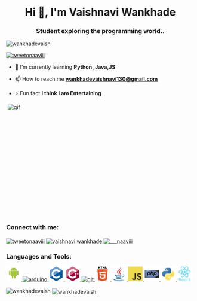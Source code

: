 
<h1 align="center">Hi 👋, I'm Vaishnavi Wankhade</h1>
<h3 align="center">Student exploring the programming world..</h3>

<p align="left"> <img src="https://komarev.com/ghpvc/?username=wankhadevaish&label=Profile%20views&color=0e75b6&style=flat" alt="wankhadevaish" /> </p>

<p align="left"> <a href="https://twitter.com/tweetonaaviii" target="blank"><img src="https://img.shields.io/twitter/follow/tweetonaaviii?logo=twitter&style=for-the-badge" alt="tweetonaaviii" /></a> </p>

- 🌱 I’m currently learning **Python ,Java,JS**

- 📫 How to reach me **wankhadevaishnavi130@gmail.com**

- ⚡ Fun fact **I think I am Entertaining**

<p><img align ="right"alt="gif" src="https://www.google.com/url?sa=i&url=https%3A%2F%2Fwww.pinterest.com%2Fpin%2F645703665318113653%2F&psig=AOvVaw0kB3ZVwl82BvfiXyWLfsEA&ust=1638264379632000&source=images&cd=vfe&ved=0CAsQjRxqFwoTCOjwy8KgvfQCFQAAAAAdAAAAABAD" width="500"height="320"/></p>
<h3 align="left">Connect with me:</h3>
<p align="left">
<a href="https://twitter.com/tweetonaaviii" target="blank"><img align="center" src="https://raw.githubusercontent.com/rahuldkjain/github-profile-readme-generator/master/src/images/icons/Social/twitter.svg" alt="tweetonaaviii" height="30" width="40" /></a>
<a href="https://linkedin.com/in/vaishnavi wankhade" target="blank"><img align="center" src="https://raw.githubusercontent.com/rahuldkjain/github-profile-readme-generator/master/src/images/icons/Social/linked-in-alt.svg" alt="vaishnavi wankhade" height="30" width="40" /></a>
<a href="https://instagram.com/___naaviii" target="blank"><img align="center" src="https://raw.githubusercontent.com/rahuldkjain/github-profile-readme-generator/master/src/images/icons/Social/instagram.svg" alt="___naaviii" height="30" width="40" /></a>
</p>

<h3 align="left">Languages and Tools:</h3>
<p align="left"> <a href="https://developer.android.com" target="_blank" rel="noreferrer"> <img src="https://raw.githubusercontent.com/devicons/devicon/master/icons/android/android-original-wordmark.svg" alt="android" width="40" height="40"/> </a> <a href="https://www.arduino.cc/" target="_blank" rel="noreferrer"> <img src="https://cdn.worldvectorlogo.com/logos/arduino-1.svg" alt="arduino" width="40" height="40"/> </a> <a href="https://www.cprogramming.com/" target="_blank" rel="noreferrer"> <img src="https://raw.githubusercontent.com/devicons/devicon/master/icons/c/c-original.svg" alt="c" width="40" height="40"/> </a> <a href="https://www.w3schools.com/cpp/" target="_blank" rel="noreferrer"> <img src="https://raw.githubusercontent.com/devicons/devicon/master/icons/cplusplus/cplusplus-original.svg" alt="cplusplus" width="40" height="40"/> </a> <a href="https://git-scm.com/" target="_blank" rel="noreferrer"> <img src="https://www.vectorlogo.zone/logos/git-scm/git-scm-icon.svg" alt="git" width="40" height="40"/> </a> <a href="https://www.w3.org/html/" target="_blank" rel="noreferrer"> <img src="https://raw.githubusercontent.com/devicons/devicon/master/icons/html5/html5-original-wordmark.svg" alt="html5" width="40" height="40"/> </a> <a href="https://www.java.com" target="_blank" rel="noreferrer"> <img src="https://raw.githubusercontent.com/devicons/devicon/master/icons/java/java-original.svg" alt="java" width="40" height="40"/> </a> <a href="https://developer.mozilla.org/en-US/docs/Web/JavaScript" target="_blank" rel="noreferrer"> <img src="https://raw.githubusercontent.com/devicons/devicon/master/icons/javascript/javascript-original.svg" alt="javascript" width="40" height="40"/> </a> <a href="https://www.php.net" target="_blank" rel="noreferrer"> <img src="https://raw.githubusercontent.com/devicons/devicon/master/icons/php/php-original.svg" alt="php" width="40" height="40"/> </a> <a href="https://www.python.org" target="_blank" rel="noreferrer"> <img src="https://raw.githubusercontent.com/devicons/devicon/master/icons/python/python-original.svg" alt="python" width="40" height="40"/> </a> <a href="https://reactjs.org/" target="_blank" rel="noreferrer"> <img src="https://raw.githubusercontent.com/devicons/devicon/master/icons/react/react-original-wordmark.svg" alt="react" width="40" height="40"/> </a> </p>

<p><img align="left" src="https://github-readme-stats.vercel.app/api/top-langs?username=wankhadevaish&show_icons=true&locale=en&layout=compact" alt="wankhadevaish" /></p>

<p>&nbsp;<img align="center" src="https://github-readme-stats.vercel.app/api?username=wankhadevaish&show_icons=true&locale=en" alt="wankhadevaish" /></p>
